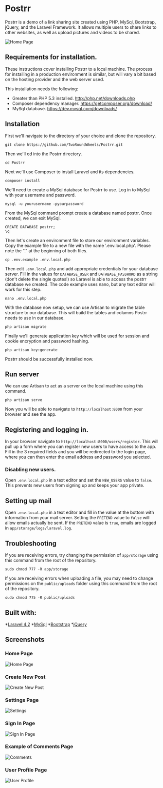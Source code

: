 # Postrr

Postrr is a demo of a link sharing site created using PHP, MySql, Bootstrap, jQuery, and the Laravel Framework.  It allows multiple users to share links to other websites, as well as upload pictures and videos to be shared.

![Home Page](/screenshots/home.png)

## Requirements for installation.

These instructions cover installing Postrr to a local machine.  The process for installing in a production environment is similar, but will vary a bit based on the hosting provider and the web server used.

This installation needs the following:
* Greater than PHP 5.3 installed. http://php.net/downloads.php
* Composer dependency manager. https://getcomposer.org/download/
* MySql database. https://dev.mysql.com/downloads/

## Installation

First we'll navigate to the directory of your choice and clone the repository.
```
git clone https://github.com/TwoRoundWheels/Postrr.git
```

Then we'll cd into the Postrr directory.
```
cd Postrr
```

Next we'll use Composer to install Laravel and its dependencies.
```
composer install
```

We'll need to create a MySql database for Postrr to use.  Log in to MySql with your username and password.
```
mysql -u yourusername -pyourpassword
```

From the MySql command prompt create a database named postrr.  Once created, we can exit MySql.
```
CREATE DATABASE postrr;
\q
```

Then let's create an environment file to store our environment variables.  Copy the example file to a new file with the name '.env.local.php'.  Please note the "." at the beginning of both files.
```
cp .env.example .env.local.php
```

Then edit `.env.local.php` and add appropriate credentials for your database server. Fill in the values for `DATABASE_USER` and  `DATABASE_PASSWORD` as a string (don't delete the single quotes!) so Laravel is able to access the postrr database we created.  The code example uses nano, but any text editor will work for this step.   
```
nano .env.local.php
```

With the database now setup, we can use Artisan to migrate the table structure to our database.  This will build the tables and columns Postrr needs to use in our database.
```
php artisan migrate
```

Finally we'll generate application key which will be used for session and cookie encryption and password hashing.
```
php artisan key:generate
```

Postrr should be successfully installed now.

## Run server

We can use Artisan to act as a server on the local machine using this command.
```
php artisan serve
```

Now you will be able to navigate to `http://localhost:8000` from your browser and see the app.

## Registering and logging in.

In your browser navigate to `http://localhost:8000/users/register`.  This will pull up a form where you can register new users to have access to the app.  Fill in the 3 required fields and you will be redirected to the login page, where you can then enter the email address and password you selected.

### Disabling new users.

Open `.env.local.php` in a text editor and set the `NEW_USERS` value to `false`.  This prevents new users from signing up and keeps your app private.

## Setting up mail

Open `.env.local.php` in a text editor and fill in the value at the bottom with information from your mail server.  Setting the `PRETEND` value to `false` will allow emails actually be sent.  If the `PRETEND` value is `true`, emails are logged in `app/storage/logs/laravel.log`.

## Troubleshooting  


If you are receiving errors, try changing the permission of `app/storage` using this command from the root of the repository.
```
sudo chmod 777 -R app/storage
```

If you are receiving errors when uploading a file, you may need to change permissions on the `public/uploads` folder using this command from the root of the repository.

```
sudo chmod 775 -R public/uploads
```
## Built with:

*[Laravel 4.2](https://laravel.com/)
*[MySql](https://www.mysql.com/)
*[Bootstrap](getbootstrap.com/)
*[jQuery](https://jquery.com/)

## Screenshots

### Home Page
![Home Page](/screenshots/home.png)

### Create New Post
![Create New Post](/screenshots/post.png)

### Settings Page
![Settings](/screenshots/settings.png)

### Sign In Page
![Sign In Page](/screenshots/login.png)

### Example of Comments Page
![Comments](/screenshots/comments.png)

### User Profile Page
![User Profile](/screenshots/profile.png)
